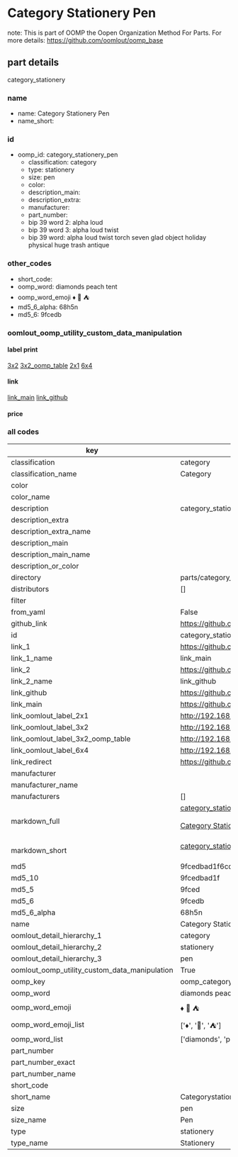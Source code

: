 # Category Stationery Pen  

note: This is part of OOMP the Oopen Organization Method For Parts. For more details: https://github.com/oomlout/oomp_base

##  part details
  



category_stationery



### name
* name: Category Stationery Pen
* name_short: 
### id
* oomp_id: category_stationery_pen
  * classification: category
  * type: stationery
  * size: pen
  * color: 
  * description_main: 
  * description_extra: 
  * manufacturer: 
  * part_number: 
  * bip 39 word 2: alpha loud
  * bip 39 word 3: alpha loud twist
  * bip 39 word: alpha loud twist torch seven glad object holiday physical huge trash antique

### other_codes
* short_code: 
* oomp_word: diamonds peach tent
* oomp_word_emoji :diamonds: :peach: :tent:
* md5_6_alpha: 68h5n
* md5_6: 9fcedb






### oomlout_oomp_utility_custom_data_manipulation
#### label print
[3x2](http://192.168.1.245:1112/?label=oomp%2068h5n)
[3x2_oomp_table](http://192.168.1.108:1112/?label=oomp%2068h5n)
[2x1](http://192.168.1.242:1112/?label=oomp%2068h5n)
[6x4](http://192.168.1.55:1112/?label=oomp%2068h5n)    

#### link

[link_main](https://github.com/oomlout/oomlout_oomp_version_1_messy/tree/main/parts/category_stationery_pen) [link_github](https://github.com/oomlout/oomlout_oomp_version_1_messy/tree/main/parts/category_stationery_pen)                             

#### price







### all codes 
| key | value |  
| --- | --- |  
| classification | category |  
| classification_name | Category |  
| color |  |  
| color_name |  |  
| description | category_stationery |  
| description_extra |  |  
| description_extra_name |  |  
| description_main |  |  
| description_main_name |  |  
| description_or_color |   |  
| directory | parts/category_stationery_pen |  
| distributors | [] |  
| filter |  |  
| from_yaml | False |  
| github_link | https://github.com/oomlout/oomlout_oomp_part_src/tree/main/parts/category_stationery_pen |  
| id | category_stationery_pen |  
| link_1 | https://github.com/oomlout/oomlout_oomp_version_1_messy/tree/main/parts/category_stationery_pen |  
| link_1_name | link_main |  
| link_2 | https://github.com/oomlout/oomlout_oomp_version_1_messy/tree/main/parts/category_stationery_pen |  
| link_2_name | link_github |  
| link_github | https://github.com/oomlout/oomlout_oomp_version_1_messy/tree/main/parts/category_stationery_pen |  
| link_main | https://github.com/oomlout/oomlout_oomp_version_1_messy/tree/main/parts/category_stationery_pen |  
| link_oomlout_label_2x1 | http://192.168.1.242:1112/?label=oomp%2068h5n |  
| link_oomlout_label_3x2 | http://192.168.1.245:1112/?label=oomp%2068h5n |  
| link_oomlout_label_3x2_oomp_table | http://192.168.1.108:1112/?label=oomp%2068h5n |  
| link_oomlout_label_6x4 | http://192.168.1.55:1112/?label=oomp%2068h5n |  
| link_redirect | https://github.com/oomlout/oomlout_oomp_version_1_messy/tree/main/parts/category_stationery_pen |  
| manufacturer |  |  
| manufacturer_name |  |  
| manufacturers | [] |  
| markdown_full | [category_stationery_pen](none)<br>[](none)<br>[Category Stationery Pen](none)<br><br> |  
| markdown_short | [category_stationery_pen](none)<br><br> |  
| md5 | 9fcedbad1f6cd3018a625e55d7210838 |  
| md5_10 | 9fcedbad1f |  
| md5_5 | 9fced |  
| md5_6 | 9fcedb |  
| md5_6_alpha | 68h5n |  
| name | Category Stationery Pen |  
| oomlout_detail_hierarchy_1 | category |  
| oomlout_detail_hierarchy_2 | stationery |  
| oomlout_detail_hierarchy_3 | pen |  
| oomlout_oomp_utility_custom_data_manipulation | True |  
| oomp_key | oomp_category_stationery_pen |  
| oomp_word | diamonds peach tent |  
| oomp_word_emoji | :diamonds: :peach: :tent: |  
| oomp_word_emoji_list | [':diamonds:', ':peach:', ':tent:'] |  
| oomp_word_list | ['diamonds', 'peach', 'tent'] |  
| part_number |  |  
| part_number_exact |  |  
| part_number_name |  |  
| short_code |  |  
| short_name | Categorystationery |  
| size | pen |  
| size_name | Pen |  
| type | stationery |  
| type_name | Stationery |  
